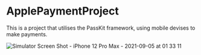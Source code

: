 # ApplePaymentProject
This is a project that utilises the PassKit framework, using mobile devises to make payments. 


![Simulator Screen Shot - iPhone 12 Pro Max - 2021-09-05 at 01 33 11](https://user-images.githubusercontent.com/66926466/132111419-15772aa6-0e4f-41d9-840d-aeec75867a40.png)
